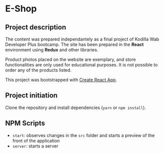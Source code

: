 # E-Shop

## Project description

The content was prepared independantely as a final project of Kodilla Wab Developer Plus bootcamp.
The site has been prepared in the **React** environment using **Redux** and other libraries.

Product photos placed on the website are exemplary, and store functionalities are only used for educational purposes. It is not possible to order any of the products listed.

This project was bootstrapped with [Create React App](https://github.com/facebook/create-react-app).

## Project initiation

Clone the repository and install dependencies (`yarn` or `npm install`).

## NPM Scripts

- `start`: observes changes in the `src` folder and starts a preview of the front of the application
- `server`: starts a server
